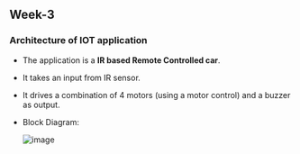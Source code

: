 ## Week-3
### Architecture of IOT application
  - The application is a **IR based Remote Controlled car**. 
  - It takes an input from IR sensor.
  - It drives a combination of 4 motors (using a motor control) and a buzzer as output.
  - Block Diagram:

      ![image](https://github.com/VamsiKaparthi/riscv-hdp/assets/89274263/0b90af66-30d3-4945-a48b-c8ed7b165705)



